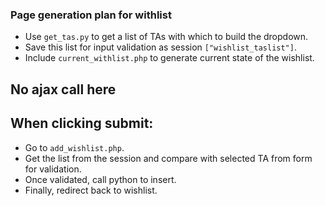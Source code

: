 ### Page generation plan for withlist
* Use `get_tas.py` to get a list of TAs with which to build the dropdown.
* Save this list for input validation as session `["wishlist_taslist"]`.
* Include `current_withlist.php` to generate current state of the wishlist.

## No ajax call here

## When clicking submit:
* Go to `add_wishlist.php`.
* Get the list from the session and compare with selected TA from form for validation.
* Once validated, call python to insert.
* Finally, redirect back to wishlist.